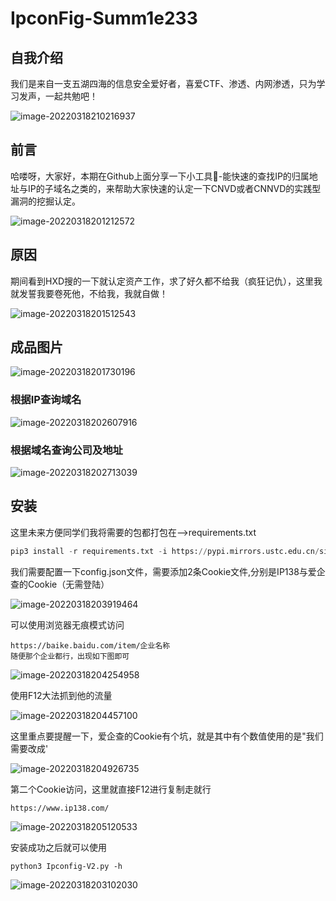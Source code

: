 # IpconFig-Summ1e233

## 自我介绍

我们是来自一支五湖四海的信息安全爱好者，喜爱CTF、渗透、内网渗透，只为学习发声，一起共勉吧！

![image-20220318210216937](./image/image-20220318210216937.png)

## 前言

​		哈喽呀，大家好，本期在Github上面分享一下小工具🔧-能快速的查找IP的归属地址与IP的子域名之类的，来帮助大家快速的认定一下CNVD或者CNNVD的实践型漏洞的挖掘认定。

![image-20220318201212572](./image/image-20220318201212572.png)

## 原因

​		期间看到HXD搜的一下就认定资产工作，求了好久都不给我（疯狂记仇），这里我就发誓我要卷死他，不给我，我就自做！

![image-20220318201512543](./image/image-20220318201512543.png)

## 成品图片

![image-20220318201730196](./image/image-20220318201730196.png)

### 根据IP查询域名

![image-20220318202607916](./image/image-20220318202607916.png)

### 根据域名查询公司及地址

![image-20220318202713039](./image/image-20220318202713039.png)

## 安装

这里未来方便同学们我将需要的包都打包在-->requirements.txt

```python
pip3 install -r requirements.txt -i https://pypi.mirrors.ustc.edu.cn/simple/
```

我们需要配置一下config.json文件，需要添加2条Cookie文件,分别是IP138与爱企查的Cookie（无需登陆）

![image-20220318203919464](./image/image-20220318203919464.png)

可以使用浏览器无痕模式访问

```
https://baike.baidu.com/item/企业名称
随便那个企业都行，出现如下图即可
```

![image-20220318204254958](./image/image-20220318204254958.png)

使用F12大法抓到他的流量

![image-20220318204457100](./image/image-20220318204457100.png)

这里重点要提醒一下，爱企查的Cookie有个坑，就是其中有个数值使用的是"我们需要改成'

![image-20220318204926735](./image/image-20220318204926735.png)

第二个Cookie访问，这里就直接F12进行复制走就行

```
https://www.ip138.com/
```

![image-20220318205120533](./image/image-20220318205120533.png)

安装成功之后就可以使用

```
python3 Ipconfig-V2.py -h   
```

![image-20220318203102030](./image/image-20220318203102030.png)

